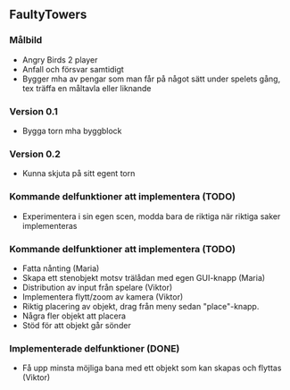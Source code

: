 ## FaultyTowers

### Målbild
* Angry Birds 2 player
* Anfall och försvar samtidigt
* Bygger mha av pengar som man får på något sätt under spelets gång, tex träffa en måltavla eller liknande

### Version 0.1
* Bygga torn mha byggblock

### Version 0.2
* Kunna skjuta på sitt egent torn

### Kommande delfunktioner att implementera (TODO)
* Experimentera i sin egen scen, modda bara de riktiga när riktiga saker implementeras

### Kommande delfunktioner att implementera (TODO)
* Fatta nånting (Maria)
* Skapa ett stenobjekt motsv trälådan med egen GUI-knapp (Maria)
* Distribution av input från spelare (Viktor)
* Implementera flytt/zoom av kamera (Viktor)
* Riktig placering av objekt, drag från meny sedan "place"-knapp.
* Några fler objekt att placera
* Stöd för att objekt går sönder

### Implementerade delfunktioner (DONE)
* Få upp minsta möjliga bana med ett objekt som kan skapas och flyttas (Viktor)
